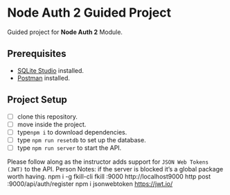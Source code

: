 # Node Auth 2 Guided Project

Guided project for **Node Auth 2** Module.

## Prerequisites

- [SQLite Studio](https://sqlitestudio.pl/index.rvt?act=download) installed.
- [Postman](https://www.postman.com/) installed.

## Project Setup

- [ ] clone this repository.
- [ ] move inside the project.
- [ ] type`npm i` to download dependencies.
- [ ] type `npm run resetdb` to set up the database.
- [ ] type `npm run server` to start the API.

Please follow along as the instructor adds support for `JSON Web Tokens (JWT)` to the API.
Person Notes:
if the server is blocked it’s a global package worth having.
npm i -g fkill-cli
fkill :9000
http://localhost9000
http post :9000/api/auth/register
npm i jsonwebtoken
https://jwt.io/
